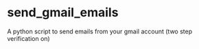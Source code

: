 # send_gmail_emails
A python script to send emails from your gmail account (two step verification on)
